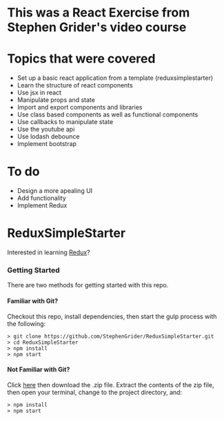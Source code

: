 # This was a React Exercise from Stephen Grider's video course
# Topics that were covered
 - Set up a basic react application from a template (reduxsimplestarter)
 - Learn the structure of react components
 - Use jsx in react
 - Manipulate props and state
 - Import and export components and libraries
 - Use class based components as well as functional components
 - Use callbacks to manipulate state
 - Use the youtube api
 - Use lodash debounce
 - Implement bootstrap

# To do
 - Design a more apealing UI
 - Add functionality
 - Implement Redux





# ReduxSimpleStarter

Interested in learning [Redux](https://www.udemy.com/react-redux/)?

### Getting Started

There are two methods for getting started with this repo.

#### Familiar with Git?
Checkout this repo, install dependencies, then start the gulp process with the following:

```
> git clone https://github.com/StephenGrider/ReduxSimpleStarter.git
> cd ReduxSimpleStarter
> npm install
> npm start
```

#### Not Familiar with Git?
Click [here](https://github.com/StephenGrider/ReactStarter/releases) then download the .zip file.  Extract the contents of the zip file, then open your terminal, change to the project directory, and:

```
> npm install
> npm start
```
